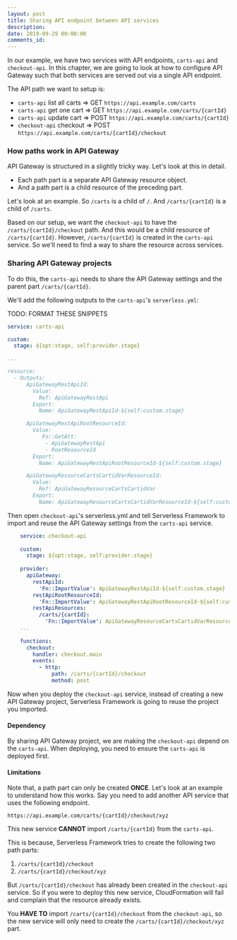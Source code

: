 ```yaml
---
layout: post
title: Sharing API endpoint between API services
description: 
date: 2019-09-29 00:00:00
comments_id: 
---
```


In our example, we have two services with API endpoints, `carts-api` and `checkout-api`. In this chapter, we are going to look at how to configure API Gateway such that both services are served out via a single API endpoint.

The API path we want to setup is:

- `carts-api` list all carts ⇒ GET `https://api.example.com/carts`
- `carts-api` get one cart ⇒ GET `https://api.example.com/carts/{cartId}`
- `carts-api` update cart ⇒ POST `https://api.example.com/carts/{cartId}`
- `checkout-api` checkout ⇒ POST `https://api.example.com/carts/{cartId}/checkout`

### How paths work in API Gateway

API Gateway is structured in a slightly tricky way. Let's look at this in detail.

- Each path part is a separate API Gateway resource object.
- And a path part is a child resource of the preceding part.

Let's look at an example. So `/carts` is a child of `/`. And `/carts/{cartId}` is a child of `/carts`.

Based on our setup, we want the `checkout-api` to have the `/carts/{cartId}/checkout` path. And this would be a child resource of `/carts/{cartId}`. However, `/carts/{cartId}` is created in the `carts-api` service. So we'll need to find a way to share the resource across services.

### Sharing API Gateway projects

To do this, the `carts-api` needs to share the API Gateway settings and the parent part `/carts/{cartId}`.

We'll add the following outputs to the `carts-api`'s `serverless.yml`:

TODO: FORMAT THESE SNIPPETS

``` yml
service: carts-api

custom:
  stage: ${opt:stage, self:provider.stage}

...

resource:
  - Outputs:
      ApiGatewayRestApiId:
        Value:
          Ref: ApiGatewayRestApi
        Export:
          Name: ApiGatewayRestApiId-${self:custom.stage}

      ApiGatewayRestApiRootResourceId:                                                                
        Value:                                                                                        
           Fn::GetAtt:                                                                                
            - ApiGatewayRestApi                                                                       
            - RootResourceId                                                                          
        Export:                                                                                       
          Name: ApiGatewayRestApiRootResourceId-${self:custom.stage}

      ApiGatewayResourceCartsCartidVarResourceId:
        Value:
          Ref: ApiGatewayResourceCartsCartidVar
        Export:
          Name: ApiGatewayResourceCartsCartidVarResourceId-${self:custom.stage}
```

Then open `checkout-api`'s serverless.yml and tell Serverless Framework to import and reuse the API Gateway settings from the `carts-api` service.

``` yml
    service: checkout-api
    
    custom:
      stage: ${opt:stage, self:provider.stage}
    
    provider:
      apiGateway:
        restApiId:
          'Fn::ImportValue': ApiGatewayRestApiId-${self:custom.stage}
        restApiRootResourceId:
          'Fn::ImportValue': ApiGatewayRestApiRootResourceId-${self:custom.stage}
        restApiResources:
          /carts/{cartId}:                                                                         
            'Fn::ImportValue': ApiGatewayResourceCartsCartidVarResourceId-${self:custom.stage}
    ...
    
    functions:
      checkout:
        handler: checkout.main
        events:
          - http:
              path: /carts/{cartId}/checkout                                                       
              method: post
```

Now when you deploy the `checkout-api` service, instead of creating a new API Gateway project, Serverless Framework is going to reuse the project you imported.

#### Dependency

By sharing API Gateway project, we are making the `checkout-api` depend on the `carts-api`. When deploying, you need to ensure the `carts-api` is deployed first.

#### Limitations

Note that, a path part can only be created **ONCE**. Let's look at an example to understand how this works. Say you need to add another API service that uses the following endpoint.

```
https://api.example.com/carts/{cartId}/checkout/xyz
```

This new service **CANNOT** import `/carts/{cartId}` from the `carts-api`.

This is because, Serverless Framework tries to create the following two path parts:

1. `/carts/{cartId}/checkout`
2. `/carts/{cartId}/checkout/xyz`

But `/carts/{cartId}/checkout` has already been created in the `checkout-api` service. So if you were to deploy this new service, CloudFormation will fail and complain that the resource already exists.

You **HAVE TO** import `/carts/{cartId}/checkout` from the `checkout-api`, so the new service will only need to create the `/carts/{cartId}/checkout/xyz` part.
